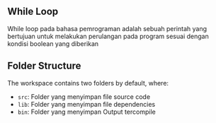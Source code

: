 ## While Loop

While loop pada bahasa pemrograman adalah sebuah perintah yang bertujuan untuk melakukan perulangan pada program sesuai dengan kondisi boolean yang diberikan


## Folder Structure

The workspace contains two folders by default, where:

- `src`: Folder yang menyimpan file source code
- `lib`: Folder yang menyimpan file dependencies
- `bin`: Folder yang menyimpan Output tercompile